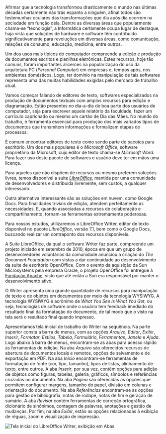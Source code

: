 Afirmar que a tecnologia transformou drasticamente o mundo nas últimas décadas certamente não trás espanto a ninguém, afinal todos são testemunhas oculares das transformações que dia após dia ocorrem na sociedade em função dela. Dentre as diversas áreas que popularmente chama-se “tecnologia”, a Informática certamente ocupa lugar de destaque, haja vista que soluções de hardware e software têm contribuído significativamente para revoluções em diversas áreas, como comunicação, relações de consumo, educação, medicina, entre outros.


Um dos usos mais típicos do computador compreende a edição e produção de documentos escritos e planilhas eletrônicas. Estes recursos, hoje tão comuns, foram importantes alicerces na popularização do uso da arquitetura PC (*Personal Computer*) em empresas e, tempos após, nos ambientes domésticos. Logo, ter domínio na manipulação de tais softwares representa uma das muitas habilidades exigidas pelo mercado de trabalho atual.

Vamos começar falando de editores de texto, softwares especializados na produção de documentos textuais com amplos recursos para edição e diagramação. Estão presentes no dia-a-dia de boa parte dos usuários de computador, seja para escrever aquele relatório da faculdade, fazer um currículo caprichado ou mesmo um cartão de Dia das Mães. No mundo do trabalho, é ferramenta essencial para produção dos mais variados tipos de documentos que transmitem informações e formalizam etapas de processos.

É comum encontrar editores de texto como sendo parte de pacotes para escritório. Um dos mais populares é o *Microsoft Office*, software proprietário da Microsoft, cujo editor de texto chama-se *Microsoft Word*. Para fazer uso deste pacote de softwares o usuário deve ter em mãos uma licença.

Para aqueles que não dispõem de recursos ou mesmo preferem soluções livres, temos disponível a suite [*LibreOffice*](https://pt-br.libreoffice.org/), mantida por uma comunidade de desenvolvedores e distribuída livremente, sem custos, a qualquer interessado.

Outra alternativa interessante são as soluções em nuvem, como Google Docs. Para finalidades triviais de edição, atendem perfeitamente as necessidades. E, quando associadas a recursos de colaboração e compartilhamento, tornam-se ferramentas extremamente poderosas.

Para nossos estudos, utilizaremos o LibreOffice Writer, editor de texto disponível no pacote *LibreOffice*, versão 7.1, bem como o Google Docs, buscando realizar um contraponto dos recursos disponíveis.

A Suite LibreOffice, da qual o software Writer faz parte, compreende um projeto iniciado em setembro de 2010, época em que um grupo de desenvolvedores voluntários da comunidade anunciou a criação do *The Document Foundation* com vistas a dar continuidade ao desenvolvimento da suite de escritório OpenOffice. Com o evento da aquisição da Sun Microsystems pela empresa Oracle, o projeto OpenOffice foi entregue à [Fundação Apache](https://apache.org/), visto que até então a Sun era responsável por manter o desenvolvimento ativo.

O Writer apresenta uma grande quantidade de recursos para manipulação de texto e de objetos em documentos por meio da tecnologia WYSIWYG. A tecnologia WYSIWYG é acrônimo de *What You See Is What You Get*, ou seja, tecnologias de software onde o usuário tem feedback imediado do resultado final da formatação do documento, de tal modo que o visto na tela será o resultado final quando impresso.


Apresentamos tela inicial de trabalho do Writer na sequência. Na parte superior consta a barra de menus, com as opções *Arquivo*, *Editar*, *Exibir*, *Inserir*, *Formatar*, *Estilos*, *Tabela*, *Formulário*, *Ferramentas*, *Janela* e *Ajuda*. Logo abaixo à barra de menus, encontram-se as abas para acesso rápido às ferramentas de edição. Na aba *Arquivo* são oferecidos recursos de abertura de documentos locais e remotos, opções de salvamento e de exportação em PDF.  Na aba *Início* encontram-se ferramentas de formatação de fonte (cor, tipo, tamanho), tipos de listas, alinhamento de texto, entre outros. A aba *Inserir*, por sua vez, contém opções para adição de objetos como figuras, tabelas, galeria, gráficos, símbolos e referências cruzadas no documento. Na aba *Página* são oferecidas as opções que permitem configurar margens, tamanho do papel, divisão em colunas e orientação do documento. Na aba *Referências* encontram-se as opções para gestão de bibliografia, notas de rodapé, notas de fim e geração de sumário. A aba *Revisar* contém ferramentas de correção ortográfica, dicionário de sinônimos, contagem de palavras, anotações e gestão de mudanças. Por fim, na aba *Exibir*, estão as opções relacionadas  à exibição de réguas, zoom e visualização de impressão.

![Tela inicial do LibreOffice Writer, exibição em Abas](../../img/informatica/libreoffice-tela-inicial.png)

